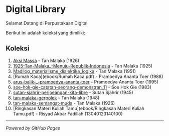 # Digital Library

Selamat Datang di Perpustakaan Digital

Berikut ini adalah koleksi yang dimiliki:

## Koleksi
1. [Aksi Massa](ebook/Aksi_Massa_Tan_Malaka.pdf) - Tan Malaka (1926)
2. [1925-Tan-Malaka_-Menuju-Republik-Indonesia](ebook/1925-Tan-Malaka_-Menuju-Republik-Indonesia.pdf) - Tan Malaka (1925)
3. [Madilog_materialisme_dialektika_logika](ebook/Madilog_materialisme_dialektika_logika.pdf) - Tan Malaka (1951)
4. [Rumah Kaca](ebook/Rumah Kaca.pdf) - Pramoedya Ananta Toer (1988)
5. [arus-balik-_-pramoedya-ananta-toer](ebook/arus-balik-_-pramoedya-ananta-toer.pdf) - Pramoedya Ananta Toer (1995)
6. [soe-hok-gie-catatan-seorang-demonstran_11](ebook/soe-hok-gie-catatan-seorang-demonstran_11.pdf) - Soe Hok Gie (1983)
7. [sutan-sjahrir-perjoeangan-kita-libre](ebook/sutan-sjahrir-perjoeangan-kita-libre.pdf) - Sutan Sjahrir (1945)
8. [tan-malaka-gerpolek](ebook/tan-malaka-gerpolek.pdf) - Tan Malaka (1948)
9. [tan-malaka-semangat-muda](ebook/tan-malaka-semangat-muda.pdf) - Tan Malaka (1926)
10. [Ringkasan Materi Kuliah Tamu](ebook/Ringkasan Materi Kuliah Tamu.pdf) - Risyad Akbar Fadillah (13040123140100)

---

*Powered by GitHub Pages*
